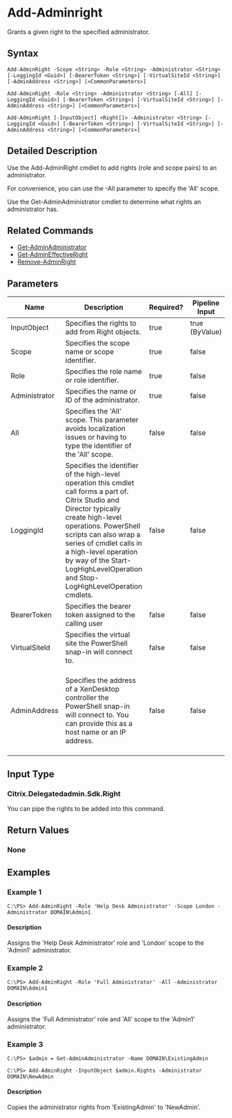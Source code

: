 ﻿
# Add-Adminright
Grants a given right to the specified administrator.
## Syntax
```
Add-AdminRight -Scope <String> -Role <String> -Administrator <String> [-LoggingId <Guid>] [-BearerToken <String>] [-VirtualSiteId <String>] [-AdminAddress <String>] [<CommonParameters>]

Add-AdminRight -Role <String> -Administrator <String> [-All] [-LoggingId <Guid>] [-BearerToken <String>] [-VirtualSiteId <String>] [-AdminAddress <String>] [<CommonParameters>]

Add-AdminRight [-InputObject] <Right[]> -Administrator <String> [-LoggingId <Guid>] [-BearerToken <String>] [-VirtualSiteId <String>] [-AdminAddress <String>] [<CommonParameters>]
```
## Detailed Description
Use the Add-AdminRight cmdlet to add rights (role and scope pairs) to an administrator.

For convenience, you can use the -All parameter to specify the 'All' scope.

Use the Get-AdminAdministrator cmdlet to determine what rights an administrator has.


## Related Commands

* [Get-AdminAdministrator](../Get-AdminAdministrator/)
* [Get-AdminEffectiveRight](../Get-AdminEffectiveRight/)
* [Remove-AdminRight](../Remove-AdminRight/)
## Parameters
| Name   | Description | Required? | Pipeline Input | Default Value |
| --- | --- | --- | --- | --- |
| InputObject | Specifies the rights to add from Right objects. | true | true (ByValue) |  |
| Scope | Specifies the scope name or scope identifier. | true | false |  |
| Role | Specifies the role name or role identifier. | true | false |  |
| Administrator | Specifies the name or ID of the administrator. | true | false |  |
| All | Specifies the 'All' scope. This parameter avoids localization issues or having to type the identifier of the 'All' scope. | false | false |  |
| LoggingId | Specifies the identifier of the high-level operation this cmdlet call forms a part of. Citrix Studio and Director typically create high-level operations. PowerShell scripts can also wrap a series of cmdlet calls in a high-level operation by way of the Start-LogHighLevelOperation and Stop-LogHighLevelOperation cmdlets. | false | false |  |
| BearerToken | Specifies the bearer token assigned to the calling user | false | false |  |
| VirtualSiteId | Specifies the virtual site the PowerShell snap-in will connect to. | false | false |  |
| AdminAddress | Specifies the address of a XenDesktop controller the PowerShell snap-in will connect to. You can provide this as a host name or an IP address. | false | false | Localhost. Once a value is provided by any cmdlet, this value becomes the default. |

## Input Type

### Citrix.Delegatedadmin.Sdk.Right
You can pipe the rights to be added into this command.
## Return Values

### None

## Examples

### Example 1
```
C:\PS> Add-AdminRight -Role 'Help Desk Administrator' -Scope London -Administrator DOMAIN\Admin1
```
#### Description
Assigns the 'Help Desk Administrator' role and 'London' scope to the 'Admin1' administrator.
### Example 2
```
C:\PS> Add-AdminRight -Role 'Full Administrator' -All -Administrator DOMAIN\Admin1
```
#### Description
Assigns the 'Full Administrator' role and 'All' scope to the 'Admin1' administrator.
### Example 3
```
C:\PS> $admin = Get-AdminAdministrator -Name DOMAIN\ExistingAdmin

C:\PS> Add-AdminRight -InputObject $admin.Rights -Administrator DOMAIN\NewAdmin
```
#### Description
Copies the administrator rights from 'ExistingAdmin' to 'NewAdmin'.
